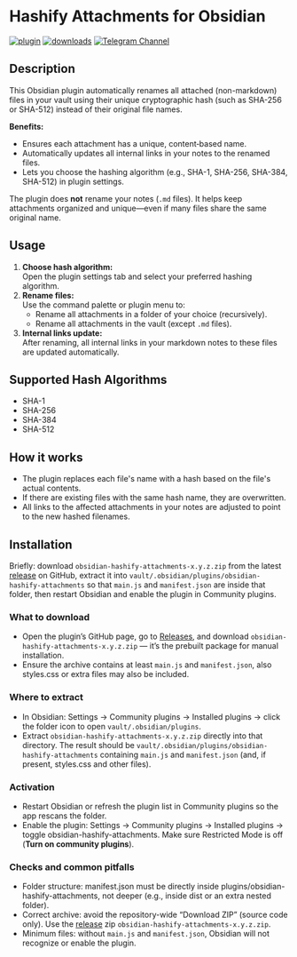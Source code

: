 # Hashify Attachments for Obsidian

[![plugin](https://img.shields.io/github/v/release/xorcare/obsidian-hashify-attachments?label=plugin&display_name=tag&logo=obsidian&color=purple&logoColor=violet)](https://github.com/xorcare/obsidian-hashify-attachments/releases/latest)
[![downloads](https://img.shields.io/github/downloads/xorcare/obsidian-hashify-attachments/total?logo=github)](https://github.com/xorcare/obsidian-hashify-attachments/releases/latest)
[![Telegram Channel](https://img.shields.io/badge/Telegram-Channel-blue.svg?logo=telegram)](https://t.me/obsidian_hashify_attachments)

## Description

This Obsidian plugin automatically renames all attached (non-markdown) files in your vault using their unique
cryptographic hash (such as SHA-256 or SHA-512) instead of their original file names.

**Benefits:**

- Ensures each attachment has a unique, content‑based name.
- Automatically updates all internal links in your notes to the renamed files.
- Lets you choose the hashing algorithm (e.g., SHA-1, SHA-256, SHA-384, SHA-512) in plugin settings.

The plugin does **not** rename your notes (`.md` files).
It helps keep attachments organized and unique—even if many files share the same original name.

## Usage

1. **Choose hash algorithm:**  
   Open the plugin settings tab and select your preferred hashing algorithm.
2. **Rename files:**  
   Use the command palette or plugin menu to:
    - Rename all attachments in a folder of your choice (recursively).
    - Rename all attachments in the vault  (except `.md` files).
3. **Internal links update:**  
   After renaming, all internal links in your markdown notes to these files are updated automatically.

## Supported Hash Algorithms

- SHA-1
- SHA-256
- SHA-384
- SHA-512

## How it works

- The plugin replaces each file's name with a hash based on the file's actual contents.
- If there are existing files with the same hash name, they are overwritten.
- All links to the affected attachments in your notes are adjusted to point to the new hashed filenames.

## Installation

Briefly: download `obsidian-hashify-attachments-x.y.z.zip` from the latest
[release](https://github.com/xorcare/obsidian-hashify-attachments/releases/latest) on GitHub,
extract it into `vault/.obsidian/plugins/obsidian-hashify-attachments` so that `main.js` and
`manifest.json` are inside that folder, then restart Obsidian and enable the plugin in Community
plugins.

### What to download

- Open the plugin’s GitHub page, go
  to [Releases](https://github.com/xorcare/obsidian-hashify-attachments/releases/latest), and
  download `obsidian-hashify-attachments-x.y.z.zip` — it’s the prebuilt package for manual
  installation.
- Ensure the archive contains at least `main.js` and `manifest.json`, also styles.css or extra files
  may also be included.

### Where to extract

- In Obsidian: Settings → Community plugins → Installed plugins → click the folder icon to open
  `vault/.obsidian/plugins`.
- Extract `obsidian-hashify-attachments-x.y.z.zip` directly into that directory. The result should
  be `vault/.obsidian/plugins/obsidian-hashify-attachments` containing `main.js` and
  `manifest.json` (and, if present, styles.css and other files).

### Activation

- Restart Obsidian or refresh the plugin list in Community plugins so the app rescans the folder.
- Enable the plugin: Settings → Community plugins → Installed plugins → toggle
  obsidian-hashify-attachments. Make sure Restricted Mode is off (**Turn on community plugins**).

### Checks and common pitfalls

- Folder structure: manifest.json must be directly inside plugins/obsidian-hashify-attachments, not
  deeper (e.g., inside dist or an extra nested folder).
- Correct archive: avoid the repository-wide “Download ZIP” (source code only). Use
  the [release](https://github.com/xorcare/obsidian-hashify-attachments/releases/latest) zip
  `obsidian-hashify-attachments-x.y.z.zip`.
- Minimum files: without `main.js` and `manifest.json`, Obsidian will not recognize or enable the
  plugin.
